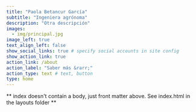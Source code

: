 ```yaml
---
title: "Paola Betancur García"
subtitle: "Ingeniera agrónoma"
description: "Otra descripción"
images:
  - img/principal.jpg
image_left: true
text_align_left: false
show_social_links: true # specify social accounts in site config
show_action_link: true
action_link: /about
action_label: "Saber más &rarr;"
action_type: text # text, button
type: home
---
```


** index doesn't contain a body, just front matter above.
See index.html in the layouts folder **
